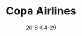 ---
layout: site
title: "Copa Airlines"
date: 2018-04-29
categories: [travel]
version: 1.4.14
major: 1
minor: 4
patch: 14
slug: copa-airlines
link: https://www.copaair.com/en/web/us
permalink: /sites/:slug
---